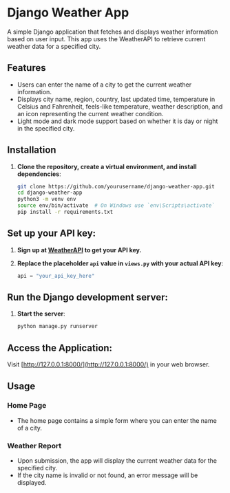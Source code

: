 # Django Weather App

A simple Django application that fetches and displays weather information based on user input. This app uses the WeatherAPI to retrieve current weather data for a specified city.

## Features

- Users can enter the name of a city to get the current weather information.
- Displays city name, region, country, last updated time, temperature in Celsius and Fahrenheit, feels-like temperature, weather description, and an icon representing the current weather condition.
- Light mode and dark mode support based on whether it is day or night in the specified city.

## Installation

1. **Clone the repository, create a virtual environment, and install dependencies**:
   ```bash
   git clone https://github.com/yourusername/django-weather-app.git
   cd django-weather-app
   python3 -m venv env
   source env/bin/activate  # On Windows use `env\Scripts\activate`
   pip install -r requirements.txt
   ```

## Set up your API key:

1. **Sign up at [WeatherAPI](https://www.weatherapi.com/) to get your API key.**

2. **Replace the placeholder `api` value in `views.py` with your actual API key**:
   ```python
   api = "your_api_key_here"
   ```

## Run the Django development server:

1. **Start the server**:
   ```bash
   python manage.py runserver
   ```

## Access the Application:

Visit [http://127.0.0.1:8000/](http://127.0.0.1:8000/) in your web browser.

## Usage

### Home Page

- The home page contains a simple form where you can enter the name of a city.

### Weather Report

- Upon submission, the app will display the current weather data for the specified city.
- If the city name is invalid or not found, an error message will be displayed.
